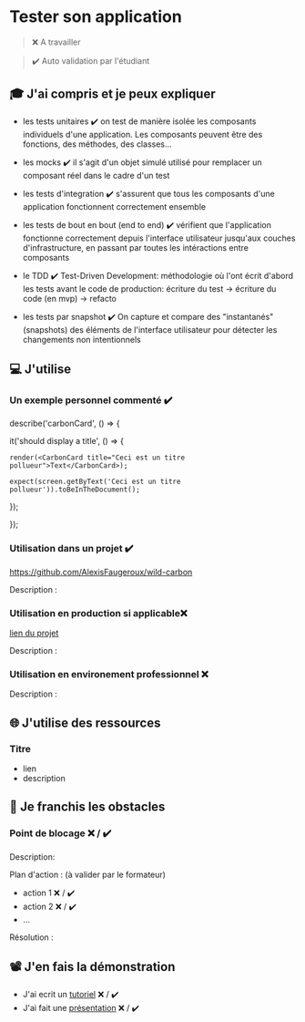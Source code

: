 # Tester son application

> ❌ A travailler

> ✔️ Auto validation par l'étudiant

## 🎓 J'ai compris et je peux expliquer

- les tests unitaires  ✔️
    on test de manière isolée les composants individuels d'une application. Les composants peuvent être des fonctions, des méthodes, des classes...

- les mocks  ✔️
    il s'agit d'un objet simulé utilisé pour remplacer un composant réel dans le cadre d'un test

- les tests d'integration  ✔️
    s'assurent que tous les composants d'une application fonctionnent correctement ensemble

- les tests de bout en bout (end to end)  ✔️
    vérifient que l'application fonctionne correctement depuis l'interface utilisateur jusqu'aux couches d'infrastructure, en passant par toutes les intéractions entre composants

- le TDD ✔️
    Test-Driven Development: méthodologie où l'ont écrit d'abord les tests avant le code de production: écriture du test -> écriture du code (en mvp) -> refacto

- les tests par snapshot ✔️
    On capture et compare des "instantanés" (snapshots) des éléments de l'interface utilisateur pour détecter les changements non intentionnels

## 💻 J'utilise

### Un exemple personnel commenté ✔️

describe('carbonCard', () => {
<!-- on vérifie si le composant 'CarbonCard' affiche un titre. -->
  it('should display a title', () => {

<!--on rend le composant en lui passant un titre -->
    render(<CarbonCard title="Ceci est un titre pollueur">Text</CarbonCard>);

<!-- on vérifie que le titre est présent dans le rendu -->
    expect(screen.getByText('Ceci est un titre pollueur')).toBeInTheDocument();
  });

});

### Utilisation dans un projet  ✔️

https://github.com/AlexisFaugeroux/wild-carbon

Description :

### Utilisation en production si applicable❌ 
[lien du projet](...)

Description :

### Utilisation en environement professionnel ❌ 

Description :

## 🌐 J'utilise des ressources

### Titre

- lien
- description

## 🚧 Je franchis les obstacles

### Point de blocage ❌ / ✔️

Description:

Plan d'action : (à valider par le formateur)

- action 1 ❌ / ✔️
- action 2 ❌ / ✔️
- ...

Résolution :

## 📽️ J'en fais la démonstration

- J'ai ecrit un [tutoriel](...) ❌ / ✔️
- J'ai fait une [présentation](...) ❌ / ✔️
